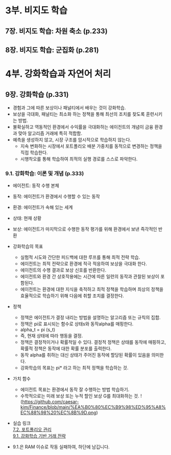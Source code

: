 # 3부. 비지도 학습
## 7장. 비지도 학습: 차원 축소 (p.233)

## 8장. 비지도 학습: 군집화 (p.281)

# 4부. 강화학습과 자연어 처리
## 9장. 강화학습 (p.331)
- 경험과 그에 따른 보상이나 패널티에서 배우는 것이 강화학습.
- 보상을 극대화, 패널티는 최소화 하는 정책을 통해 최선의 조치를 찾도록 훈련시키는 방법.
- 불확실하고 역동적인 환경에서 수익률을 극대화하는 에이전트의 개념이 금융 환경과 맞아 알고리즘 거래에 특히 적합함.
- 예측을 생성하지 않고, 시장 구조를 암시적으로 학습하지 않는다.
  - 지속 변화하는 시장에서 포트폴리오 배분 가중치를 동적으로 변경하는 정책을 직접 학습한다.
  - 시행착오를 통해 학습하여 최적의 실행 경로를 스스로 파악한다.

### 9.1. 강화학습: 이론 및 개념 (p.333)
- 에이전트: 동작 수행 본체
- 동작: 에이전트가 환경에서 수행할 수 있는 동작
- 환경: 에이전트가 속해 있는 세계
- 상태: 현재 상황
- 보상: 에이전트가 마지막으로 수행한 동작 평가를 위해 환경에서 보낸 즉각적인 반환
- 강화학습의 목표
  - 실험적 시도와 간단한 피드백에 대한 루프를 통해 최적 전략 학습.
  - 에이전트는 최적 전략으로 환경에 적극 적응하여 보상을 극대화 한다.
  - 에이전트의 수행 결과로 보상 신호를 반환한다.
  - 에이전트와 환경 간 상호작용에는 시간에 따른 일련의 동작과 관찰된 보상이 포함된다.
  - 에이전트는 환경에 대한 지식을 축적하고 최적 정책을 학습하며 최상의 정책을 효율적으로 학습하기 위해 다음에 취할 조치를 결정한다.
- 정책
  - 정책은 에이전트가 결정 내리는 방법을 설명하는 알고리즘 또는 규칙의 집합.
  - 정책은 pi로 표시되는 함수로 상태s와 동작alpha를 매핑한다.
  - alpha_t = pi (s_t)
  - 즉, 현재 상태에 따라 행동을 결정.
  - 정책은 결정적이거나 확률적일 수 있다. 결정적 정책은 상태를 동작에 매핑하고, 확률적 정책은 동작에 대한 확률 분포를 출력한다.
  - 동작 alpha를 취하는 대신 상태가 주어진 동작에 할당된 확률이 있음을 의미한다.
  - 강화학습의 목표는 pi* 라고 하는 최적 정책을 학습하는 것.
- 가치 함수
  - 에이전트 목표는 환경에서 동작 잘 수행하는 방법 학습하기.
  - 수학적으로는 미래 보상 또는 누적 할인 보상 G를 최대화하는 것.
!(https://github.com/caesar-kim/Finance/blob/main/%EA%B0%80%EC%B9%98%ED%95%A8%EC%88%98%20%EC%8B%9D.png)

- 실습 링크  
[7.2. 포트폴리오 관리](https://colab.research.google.com/drive/1EUtPBACNv6InEi4Q6MH0j4zDsrfySnU2)  
[9.1. 강화학습 기반 거래 전략](https://colab.research.google.com/drive/11vI2Cs-eoHFGBDWLJtCwRkjwhr0KoCGs)
- 9.1.은 RAM 이슈로 작동 실패하여, 하단에 남깁니다.
